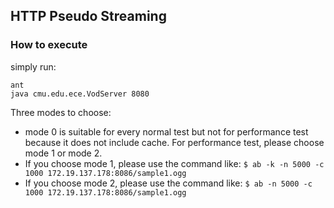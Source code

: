 ## HTTP Pseudo Streaming
### How to execute
simply run: 

  ```
  ant
  java cmu.edu.ece.VodServer 8080
  ```
 
 Three modes to choose:
 -    mode 0 is suitable for every normal test but not for performance test because it does not include cache. For performance test, please choose mode 1 or mode 2. 
 -    If you choose mode 1, please use the command like:
 `$ ab -k -n 5000 -c 1000 172.19.137.178:8086/sample1.ogg`
 -    If you choose mode 2, please use the command like:
 `$ ab -n 5000 -c 1000 172.19.137.178:8086/sample1.ogg`

 

